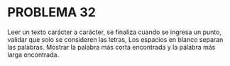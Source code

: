 # PROBLEMA 32

Leer un texto carácter a carácter, se finaliza cuando se ingresa un punto, validar que solo se 
consideren las letras, Los espacios en blanco separan las palabras. Mostrar la palabra más corta 
encontrada y la palabra más larga encontrada.